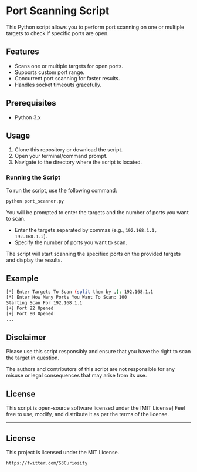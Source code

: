 # Port Scanning Script

This Python script allows you to perform port scanning on one or multiple targets to check if specific ports are open.

## Features

- Scans one or multiple targets for open ports.
- Supports custom port range.
- Concurrent port scanning for faster results.
- Handles socket timeouts gracefully.

## Prerequisites

- Python 3.x

## Usage

1. Clone this repository or download the script.
2. Open your terminal/command prompt.
3. Navigate to the directory where the script is located.

### Running the Script

To run the script, use the following command:

```bash
python port_scanner.py
```

You will be prompted to enter the targets and the number of ports you want to scan.

- Enter the targets separated by commas (e.g., `192.168.1.1, 192.168.1.2`).
- Specify the number of ports you want to scan.

The script will start scanning the specified ports on the provided targets and display the results.

## Example

```bash
[*] Enter Targets To Scan (split them by ,): 192.168.1.1
[*] Enter How Many Ports You Want To Scan: 100
Starting Scan For 192.168.1.1
[+] Port 22 Opened
[+] Port 80 Opened
...
```
## Disclaimer

Please use this script responsibly and ensure that you have the right to scan the target in question.

The authors and contributors of this script are not responsible for any misuse or legal consequences that may arise from its use.

## License

This script is open-source software licensed under the [MIT License] Feel free to use, modify, and distribute it as per the terms of the license.

---

## License

This project is licensed under the MIT License.
```
https://twitter.com/S3Curiosity
